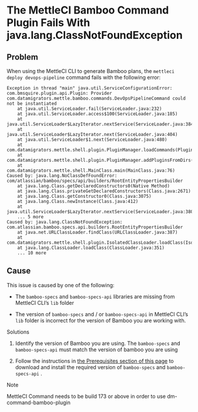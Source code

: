 # The MettleCI Bamboo Command Plugin Fails With java.lang.ClassNotFoundException

## Problem

When using the MettleCI CLI to generate Bamboo plans, the `mettleci deploy devops-pipeline` command fails with the following error:

```
Exception in thread "main" java.util.ServiceConfigurationError: com.bmsquire.plugin.api.Plugin: Provider com.datamigrators.mettle.bamboo.commands.DevOpsPipelineCommand could not be instantiated
	at java.util.ServiceLoader.fail(ServiceLoader.java:232)
	at java.util.ServiceLoader.access$100(ServiceLoader.java:185)
	at java.util.ServiceLoader$LazyIterator.nextService(ServiceLoader.java:384)
	at java.util.ServiceLoader$LazyIterator.next(ServiceLoader.java:404)
	at java.util.ServiceLoader$1.next(ServiceLoader.java:480)
	at com.datamigrators.mettle.shell.plugin.PluginManager.loadCommands(PluginManager.java:81)
	at com.datamigrators.mettle.shell.plugin.PluginManager.addPluginsFromDirs(PluginManager.java:63)
	at com.datamigrators.mettle.shell.MainClass.main(MainClass.java:76)
Caused by: java.lang.NoClassDefFoundError: com/atlassian/bamboo/specs/api/builders/RootEntityPropertiesBuilder
	at java.lang.Class.getDeclaredConstructors0(Native Method)
	at java.lang.Class.privateGetDeclaredConstructors(Class.java:2671)
	at java.lang.Class.getConstructor0(Class.java:3075)
	at java.lang.Class.newInstance(Class.java:412)
	at java.util.ServiceLoader$LazyIterator.nextService(ServiceLoader.java:380)
	... 5 more
Caused by: java.lang.ClassNotFoundException: com.atlassian.bamboo.specs.api.builders.RootEntityPropertiesBuilder
	at java.net.URLClassLoader.findClass(URLClassLoader.java:387)
	at com.datamigrators.mettle.shell.plugin.IsolatedClassLoader.loadClass(IsolatedClassLoader.java:48)
	at java.lang.ClassLoader.loadClass(ClassLoader.java:351)
	... 10 more

```

## Cause

This issue is caused by one of the following:

*   The `bamboo-specs` and `bamboo-specs-api` libraries are missing from MettleCI CLI’s `lib` folder
    
*   The version of `bamboo-specs` and / or `bamboo-specs-api` in MettleCI CLI’s `lib` folder is incorrect for the version of Bamboo you are working with.
    

Solutions

1.  Identify the version of Bamboo you are using. The `bamboo-specs` and `bamboo-specs-api` must match the version of bamboo you are using
    
2.  Follow the instructions in [the Prerequisites section of this page](https://datamigrators.atlassian.net/wiki/spaces/MCIDOC/pages/556302364/Generating+MettleCI+Bamboo+Plans#Prerequisites) to download and install the required version of `bamboo-specs` and `bamboo-specs-api` .
    

> [!NOTE]
> MettleCI Command needs to be build 173 or above in order to use dm-command-bamboo-plugin